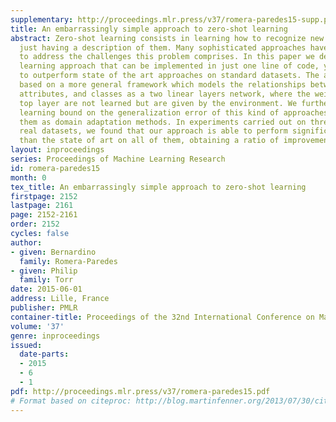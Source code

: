 ```yaml
---
supplementary: http://proceedings.mlr.press/v37/romera-paredes15-supp.pdf
title: An embarrassingly simple approach to zero-shot learning
abstract: Zero-shot learning consists in learning how to recognize new concepts by
  just having a description of them. Many sophisticated approaches have been proposed
  to address the challenges this problem comprises. In this paper we describe a zero-shot
  learning approach that can be implemented in just one line of code, yet it is able
  to outperform state of the art approaches on standard datasets. The approach is
  based on a more general framework which models the relationships between features,
  attributes, and classes as a two linear layers network, where the weights of the
  top layer are not learned but are given by the environment. We further provide a
  learning bound on the generalization error of this kind of approaches, by casting
  them as domain adaptation methods. In experiments carried out on three standard
  real datasets, we found that our approach is able to perform significantly better
  than the state of art on all of them, obtaining a ratio of improvement up to 17%.
layout: inproceedings
series: Proceedings of Machine Learning Research
id: romera-paredes15
month: 0
tex_title: An embarrassingly simple approach to zero-shot learning
firstpage: 2152
lastpage: 2161
page: 2152-2161
order: 2152
cycles: false
author:
- given: Bernardino
  family: Romera-Paredes
- given: Philip
  family: Torr
date: 2015-06-01
address: Lille, France
publisher: PMLR
container-title: Proceedings of the 32nd International Conference on Machine Learning
volume: '37'
genre: inproceedings
issued:
  date-parts:
  - 2015
  - 6
  - 1
pdf: http://proceedings.mlr.press/v37/romera-paredes15.pdf
# Format based on citeproc: http://blog.martinfenner.org/2013/07/30/citeproc-yaml-for-bibliographies/
---
```

